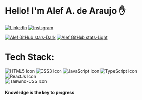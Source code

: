 <h1>Hello! I'm Alef A. de Araujo ✋</h1>

[![LinkedIn](https://img.shields.io/badge/LinkedIn-0077B5?style=for-the-badge&logo=linkedin&logoColor=white)](https://www.linkedin.com/in/alefalvesaraujo/)
[![Instagram](https://img.shields.io/badge/Instagram-E4405F?style=for-the-badge&logo=instagram&logoColor=white)]()

[![Alef GitHub stats-Dark](https://github-readme-stats.vercel.app/api?username=alefalves4867&show_icons=true&theme=dark#gh-dark-mode-only)](https://github.com/anuraghazra/github-readme-stats#gh-dark-mode-only)
[![Alef GitHub stats-Light](https://github-readme-stats.vercel.app/api?username=alefalves4867&show_icons=true&theme=default#gh-light-mode-only)](https://github.com/anuraghazra/github-readme-stats#gh-light-mode-only)



<h1>
  Tech Stack:
</h1>

<div style="display:inline-block;">
  <img src="https://img.shields.io/badge/HTML5-E34F26?style=for-the-badge&logo=html5&logoColor=white" align="center" alt="HTML5 Icon">
  <img src="https://img.shields.io/badge/CSS3-1572B6?style=for-the-badge&logo=css3&logoColor=white"  align="center" alt="CSS3 Icon"/>
  <img src="https://img.shields.io/badge/JavaScript-323330?style=for-the-badge&logo=javascript&logoColor=F7DF1E" align="center" alt="JavaScript Icon"/> 
  <img src="https://img.shields.io/badge/TypeScript-007ACC?style=for-the-badge&logo=typescript&logoColor=white" align="center" alt="TypeScript Icon"/>
  <img src="https://img.shields.io/badge/React-20232A?style=for-the-badge&logo=react&logoColor=61DAFB" align="center" alt="ReactJs Icon"/>
</div><br/>

  <img src="https://img.shields.io/badge/Tailwind_CSS-38B2AC?style=for-the-badge&logo=tailwind-css&logoColor=white" align="center" alt="Tailwind-CSS Icon"/>
<br/>

#### Knowledge is the key to progress
